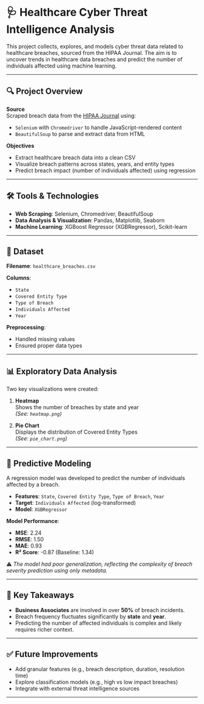 # 🩺 Healthcare Cyber Threat Intelligence Analysis

This project collects, explores, and models cyber threat data related to healthcare breaches, sourced from the HIPAA Journal. The aim is to uncover trends in healthcare data breaches and predict the number of individuals affected using machine learning.

---

## 🔍 Project Overview

**Source**  
Scraped breach data from the [HIPAA Journal](https://www.hipaajournal.com/) using:
- `Selenium` with `Chromedriver` to handle JavaScript-rendered content
- `BeautifulSoup` to parse and extract data from HTML

**Objectives**
- Extract healthcare breach data into a clean CSV
- Visualize breach patterns across states, years, and entity types
- Predict breach impact (number of individuals affected) using regression

---

## 🛠️ Tools & Technologies

- **Web Scraping**: Selenium, Chromedriver, BeautifulSoup  
- **Data Analysis & Visualization**: Pandas, Matplotlib, Seaborn  
- **Machine Learning**: XGBoost Regressor (XGBRegressor), Scikit-learn  

---

## 📁 Dataset

**Filename**: `healthcare_breaches.csv`

**Columns**:
- `State`
- `Covered Entity Type`
- `Type of Breach`
- `Individuals Affected`
- `Year`

**Preprocessing**:
- Handled missing values
- Ensured proper data types

---

## 📊 Exploratory Data Analysis

Two key visualizations were created:

1. **Heatmap**  
   Shows the number of breaches by state and year  
   *(See: `heatmap.png`)*

2. **Pie Chart**  
   Displays the distribution of Covered Entity Types  
   *(See: `pie_chart.png`)*

---

## 🤖 Predictive Modeling

A regression model was developed to predict the number of individuals affected by a breach.

- **Features**: `State`, `Covered Entity Type`, `Type of Breach`, `Year`
- **Target**: `Individuals Affected` (log-transformed)
- **Model**: `XGBRegressor`

**Model Performance**:
- **MSE**: 2.24  
- **RMSE**: 1.50  
- **MAE**: 0.93  
- **R² Score**: -0.87 (Baseline: 1.34)

⚠️ *The model had poor generalization, reflecting the complexity of breach severity prediction using only metadata.*

---

## 📌 Key Takeaways

- **Business Associates** are involved in over **50%** of breach incidents.
- Breach frequency fluctuates significantly by **state** and **year**.
- Predicting the number of affected individuals is complex and likely requires richer context.

---

## ✅ Future Improvements

- Add granular features (e.g., breach description, duration, resolution time)
- Explore classification models (e.g., high vs low impact breaches)
- Integrate with external threat intelligence sources

---

